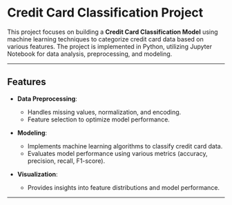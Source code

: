 # Credit Card Classification Project

This project focuses on building a **Credit Card Classification Model** using machine learning techniques to categorize credit card data based on various features. The project is implemented in Python, utilizing Jupyter Notebook for data analysis, preprocessing, and modeling.

---

## Features

- **Data Preprocessing**:
  - Handles missing values, normalization, and encoding.
  - Feature selection to optimize model performance.

- **Modeling**:
  - Implements machine learning algorithms to classify credit card data.
  - Evaluates model performance using various metrics (accuracy, precision, recall, F1-score).

- **Visualization**:
  - Provides insights into feature distributions and model performance.

---
